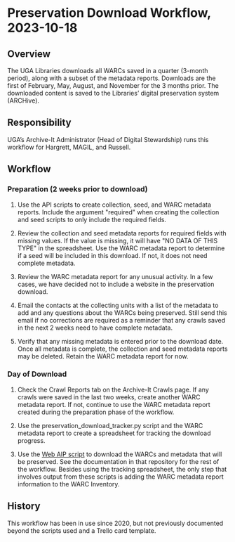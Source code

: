 # Preservation Download Workflow, 2023-10-18

## Overview

The UGA Libraries downloads all WARCs saved in a quarter (3-month period), along with a subset of the metadata reports.
Downloads are the first of February, May, August, and November for the 3 months prior.
The downloaded content is saved to the Libraries’ digital preservation system (ARCHive).

## Responsibility

UGA’s Archive-It Administrator (Head of Digital Stewardship) runs this workflow for Hargrett, MAGIL, and Russell.

## Workflow

### Preparation (2 weeks prior to download)

1. Use the API scripts to create collection, seed, and WARC metadata reports.
   Include the argument "required" when creating the collection and seed scripts to only include the required fields.

 
2. Review the collection and seed metadata reports for required fields with missing values. 
   If the value is missing, it will have "NO DATA OF THIS TYPE" in the spreadsheet. 
   Use the WARC metadata report to determine if a seed will be included in this download. 
   If not, it does not need complete metadata. 

 
3. Review the WARC metadata report for any unusual activity. 
   In a few cases, we have decided not to include a website in the preservation download. 


4. Email the contacts at the collecting units with a list of the metadata to add and any questions about the WARCs being preserved. 
   Still send this email if no corrections are required as a reminder that any crawls saved in the next 2 weeks need to have complete metadata.

 
5. Verify that any missing metadata is entered prior to the download date. 
   Once all metadata is complete, the collection and seed metadata reports may be deleted. 
   Retain the WARC metadata report for now.

### Day of Download

1. Check the Crawl Reports tab on the Archive-It Crawls page. 
   If any crawls were saved in the last two weeks, create another WARC metadata report. 
   If not, continue to use the WARC metadata report created during the preparation phase of the workflow.

 
2. Use the preservation_download_tracker.py script and the WARC metadata report to create a spreadsheet for tracking the download progress. 


3. Use the [Web AIP script](https://github.com/uga-libraries/web-aip) to download the WARCs and metadata that will be preserved. 
   See the documentation in that repository for the rest of the workflow. 
   Besides using the tracking spreadsheet, the only step that involves output from these scripts is adding the WARC metadata report information to the WARC Inventory.
   
## History

This workflow has been in use since 2020, but not previously documented beyond the scripts used and a Trello card template.